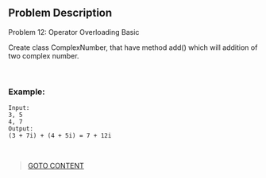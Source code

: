 ## Problem Description ##

Problem 12: Operator Overloading Basic

Create class ComplexNumber, that have method add() which will addition of two complex number. 

<br>
<h3> Example: </h3>

```
Input: 
3, 5
4, 7
Output: 
(3 + 7i) + (4 + 5i) = 7 + 12i

```


<br>

> <a href="https://github.com/Sazzad-Saju/Problem-Solving-For-Interviews/blob/master/README.md">GOTO CONTENT</a>

